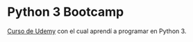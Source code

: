 # Python 3 Bootcamp
[Curso de Udemy](https://www.udemy.com/course/complete-python-bootcamp/) con el cual aprendí a programar en Python 3.

